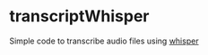 # transcriptWhisper
Simple code to transcribe audio files using [whisper](https://github.com/openai/whisper)
